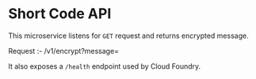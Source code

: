 # Short Code API

This microservice listens for `GET` request and returns encrypted message.

Request :- <replace with env. specific>/v1/encrypt?message=<shortcode>

It also exposes a `/health` endpoint used by Cloud Foundry.


